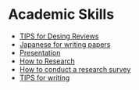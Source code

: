 Academic Skills
===========

- [TIPS for Desing Reviews](./design_review.md)
- [Japanese for writing papers](./japanese.md)
- [Presentation](./presentation.md)
- [How to Research](./research.md)
- [How to conduct a research survey](./survey.md)
- [TIPS for writing](./writing.md)
